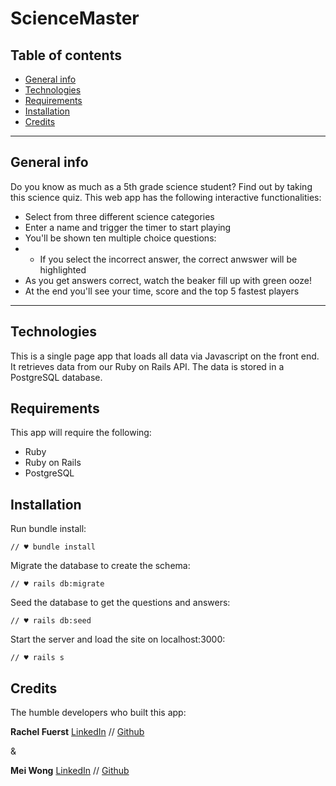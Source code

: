 ScienceMaster
====================================

## Table of contents
* [General info](#general-info)
* [Technologies](#technologies)
* [Requirements](#requirements)
* [Installation](#installation)
* [Credits](#credits)

---

## General info
Do you know as much as a 5th grade science student? Find out by taking this science quiz. This web app has the following interactive functionalities: 
- Select from three different science categories
- Enter a name and trigger the timer to start playing
- You'll be shown ten multiple choice questions:
- - If you select the incorrect answer, the correct anwswer will be highlighted 
- As you get answers correct, watch the beaker fill up with green ooze!
- At the end you'll see your time, score and the top 5 fastest players


---

## Technologies
This is a single page app that loads all data via Javascript on the front end. It retrieves data from our Ruby on Rails API. The data is stored in a PostgreSQL database. 


## Requirements
This app will require the following:
- Ruby
- Ruby on Rails
- PostgreSQL

## Installation
Run bundle install:
```
// ♥ bundle install
```
Migrate the database to create the schema:
```
// ♥ rails db:migrate
```
Seed the database to get the questions and answers:
```
// ♥ rails db:seed
```
Start the server and load the site on localhost:3000:
```
// ♥ rails s
```

## Credits


The humble developers who built this app:


**Rachel Fuerst** [LinkedIn](https://www.linkedin.com/in/rachfuerst) // [Github](https://github.com/crayray)

&

**Mei Wong** [LinkedIn](https://www.linkedin.com/in/fong-mei-wong-594a2451/) // [Github](https://github.com/fmwong77)


